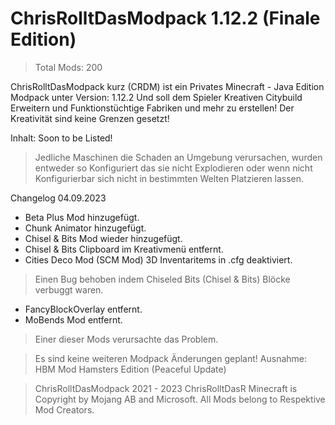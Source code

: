# ChrisRolltDasModpack 1.12.2 (Finale Edition)
> Total Mods: 200 

ChrisRolltDasModpack kurz (CRDM)
ist ein Privates Minecraft - Java Edition Modpack unter Version: 1.12.2
Und soll dem Spieler Kreativen Citybuild Erweitern und Funktionstüchtige Fabriken und mehr zu erstellen! 
Der Kreativität sind keine Grenzen gesetzt!

Inhalt: Soon to be Listed!

> Jedliche Maschinen die Schaden an Umgebung verursachen, wurden entweder so Konfiguriert das sie nicht Explodieren oder wenn nicht Konfigurierbar sich nicht in bestimmten Welten Platzieren lassen.

Changelog 04.09.2023
+ Beta Plus Mod hinzugefügt.
+ Chunk Animator hinzugefügt.
+ Chisel & Bits Mod wieder hinzugefügt.
+ Chisel & Bits Clipboard im Kreativmenü entfernt.
+ Cities Deco Mod (SCM Mod) 3D Inventaritems in .cfg deaktiviert.
> Einen Bug behoben indem Chiseled Bits (Chisel & Bits) Blöcke verbuggt waren.
- FancyBlockOverlay entfernt.
- MoBends Mod entfernt.
> Einer dieser Mods verursachte das Problem.

> Es sind keine weiteren Modpack Änderungen geplant!
Ausnahme: HBM Mod Hamsters Edition (Peaceful Update)

> ChrisRolltDasModpack 2021 - 2023 ChrisRolltDasR
> Minecraft is Copyright by Mojang AB and Microsoft.
> All Mods belong to Respektive Mod Creators.